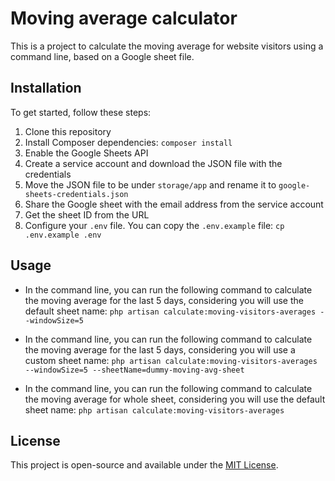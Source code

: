 # Moving average calculator

This is a project to calculate the moving average for website visitors using a command line, based on a Google sheet file.

## Installation

To get started, follow these steps:

1. Clone this repository
2. Install Composer dependencies: `composer install`
3. Enable the Google Sheets API
4. Create a service account and download the JSON file with the credentials
5. Move the JSON file to be under `storage/app` and rename it to `google-sheets-credentials.json`
6. Share the Google sheet with the email address from the service account
7. Get the sheet ID from the URL
8. Configure your `.env` file. You can copy the `.env.example` file: `cp .env.example .env`

## Usage

- In the command line, you can run the following command to calculate the moving average for the last 5 days, considering you will use the default sheet name:
`php artisan calculate:moving-visitors-averages --windowSize=5`

- In the command line, you can run the following command to calculate the moving average for the last 5 days, considering you will use a custom sheet name:
`php artisan calculate:moving-visitors-averages --windowSize=5 --sheetName=dummy-moving-avg-sheet`

- In the command line, you can run the following command to calculate the moving average for whole sheet, considering you will use the default sheet name:
`php artisan calculate:moving-visitors-averages`

## License

This project is open-source and available under the [MIT License](LICENSE).
